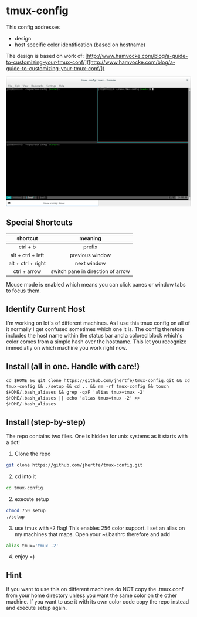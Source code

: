 # tmux-config
This config addresses
- design
- host specific color identification (based on hostname)

The design is based on work of: [http://www.hamvocke.com/blog/a-guide-to-customizing-your-tmux-conf/]([http://www.hamvocke.com/blog/a-guide-to-customizing-your-tmux-conf/])

![example](example.png)


## Special Shortcuts

| shortcut | meaning |
| :------: | :-----: |
| ctrl + b |                      prefix |
| alt + ctrl + left  |    previous window |
| alt + ctrl + right |        next window |
| ctrl + arrow | switch pane in direction of arrow|

Mouse mode is enabled which means you can click panes or window tabs to focus them.

## Identify Current Host
I'm working on lot's of different machines. As I use this tmux config on all of it normally I get confused sometimes which one it is.
The config therefore includes the host name within the status bar and a colored block which's color comes from a simple hash over the hostname.
This let you recognize immediatly on which machine you work right now.

## Install (all in one. Handle with care!)
```
cd $HOME && git clone https://github.com/jhertfe/tmux-config.git && cd tmux-config && ./setup && cd .. && rm -rf tmux-config && touch $HOME/.bash_aliases && grep -qxF 'alias tmux=tmux -2' $HOME/.bash_aliases || echo 'alias tmux=tmux -2' >> $HOME/.bash_aliases
```

## Install (step-by-step)
The repo contains two files. One is hidden for unix systems as it starts with a dot!
1. Clone the repo
```bash
git clone https://github.com/jhertfe/tmux-config.git
```
2. cd into it
```bash
cd tmux-config
```
2. execute setup
```bash
chmod 750 setup
./setup
```
3. use tmux with -2 flag! This enables 256 color support. I set an alias on my machines that maps. Open your ~/.bashrc therefore and add
```bash
alias tmux='tmux -2'
```
4. enjoy =)

## Hint
If you want to use this on different machines do NOT copy the .tmux.conf from your home directory unless you want the same color on the other machine. If you want to use it with its own color code copy the repo instead and execute setup again.
